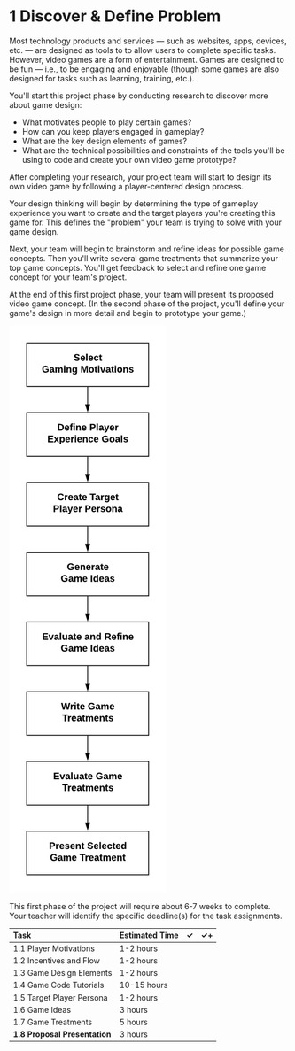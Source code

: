 # 1 Discover & Define Problem

Most technology products and services — such as websites, apps, devices, etc. — are designed as tools to to allow users to complete specific tasks. However, video games are a form of entertainment. Games are designed to be fun — i.e., to be engaging and enjoyable \(though some games are also designed for tasks such as learning, training, etc.\).

You'll start this project phase by conducting research to discover more about game design:

* What motivates people to play certain games?
* How can you keep players engaged in gameplay?
* What are the key design elements of games?
* What are the technical possibilities and constraints of the tools you'll be using to code and create your own video game prototype?

After completing your research, your project team will start to design its own video game by following a player-centered design process.

Your design thinking will begin by determining the type of gameplay experience you want to create and the target players you're creating this game for. This defines the "problem" your team is trying to solve with your game design.

Next, your team will begin to brainstorm and refine ideas for possible game concepts. Then you'll write several game treatments that summarize your top game concepts. You'll get feedback to select and refine one game concept for your team's project.

At the end of this first project phase, your team will present its proposed video game concept. \(In the second phase of the project, you'll define your game's design in more detail and begin to prototype your game.\)

![](../../.gitbook/assets/video-game-phase1.png)

This first phase of the project will require about 6-7 weeks to complete. Your teacher will identify the specific deadline\(s\) for the task assignments.

| Task | Estimated Time | ✓ | ✓+ |
| :--- | :--- | :--- | :--- |
| 1.1 Player Motivations | 1-2 hours |  |  |
| 1.2 Incentives and Flow | 1-2 hours |  |  |
| 1.3 Game Design Elements | 1-2 hours |  |  |
| 1.4 Game Code Tutorials | 10-15 hours |  |  |
| 1.5 Target Player Persona | 1-2 hours |  |  |
| 1.6 Game Ideas | 3 hours |  |  |
| 1.7 Game Treatments | 5 hours |  |  |
| **1.8 Proposal Presentation** | 3 hours |  |  |

